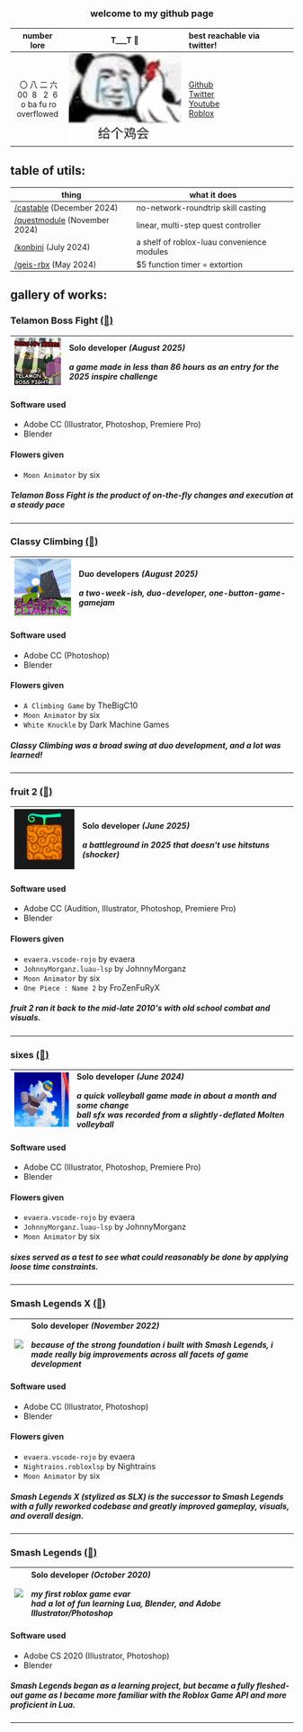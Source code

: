 <div align="center">
  <h3>welcome to my github page</h3>
</div>


<div align="center">

|number lore|T___T 🐔|best reachable via twitter!|
|:-:|:-:|:-|
|&nbsp;〇&nbsp;八&nbsp;二&nbsp;六<br>00&nbsp;&nbsp;8&nbsp;&nbsp;&nbsp;2&nbsp;&nbsp;6 <br>&nbsp;o ba fu ro <br>overflowed|[<img src="Images/geigejihui.png" width="200"/>](everytiem)|[Github](https://github.com/00826)<br>[Twitter](https://twitter.com/ovarflowed)<br>[Youtube](https://www.youtube.com/@ovarflowed)<br>[Roblox](https://www.roblox.com/users/24103210/profile)|
</div>

## table of utils:

|thing|what it does|
|-|-|
|[/castable](https://github.com/00826/castable) (December 2024)|no-network-roundtrip skill casting|
|[/questmodule](https://github.com/00826/questmodule) (November 2024)|linear, multi-step quest controller|
|[/konbini](https://github.com/00826/konbini) (July 2024)|a shelf of roblox-luau convenience modules|
|[/geis-rbx](https://github.com/00826/geis-rbx) (May 2024)|$5 function timer = extortion|

## gallery of works:

### Telamon Boss Fight [(🔗)](https://www.roblox.com/games/139039854834742/)
|<img src="Images/wabba 11.png" width="120"/>|<div style="text-align: left"> **Solo developer** <i>(August 2025)</i> <br><br>*a game made in less than 86 hours as an entry for the 2025 inspire challenge*</div>|
|-|-|

#### Software used

- Adobe CC (Illustrator, Photoshop, Premiere Pro)
- Blender

#### Flowers given

- `Moon Animator` by six

##### *Telamon Boss Fight* is the product of on-the-fly changes and execution at a steady pace

---

### Classy Climbing [(🔗)](https://www.roblox.com/games/91541928958042/)
|<img src="Images/cc header 11.png" width="120"/>|<div style="text-align: left"> **Duo developers** <i>(August 2025)</i> <br><br>*a two-week-ish, duo-developer, one-button-game-gamejam*</div>|
|-|-|

#### Software used

- Adobe CC (Photoshop)
- Blender

#### Flowers given

- `A Climbing Game` by TheBigC10
- `Moon Animator` by six
- `White Knuckle` by Dark Machine Games

##### *Classy Climbing* was a broad swing at duo development, and a lot was learned!

---

### fruit 2 [(🔗)](https://www.roblox.com/games/111740486589224/)
|<img src="Images/f2 square.png" width="120"/>|<div style="text-align: left"> **Solo developer** <i>(June 2025)</i> <br><br>*a battleground in 2025 that doesn't use hitstuns (shocker)*</div>|
|-|-|

#### Software used

- Adobe CC (Audition, Illustrator, Photoshop, Premiere Pro)
- Blender

#### Flowers given

- `evaera.vscode-rojo` by evaera
- `JohnnyMorganz.luau-lsp` by JohnnyMorganz
- `Moon Animator` by six
- `One Piece : Name 2` by FroZenFuRyX

##### *fruit 2* ran it back to the mid-late 2010's with old school combat and visuals.

---

### sixes [(🔗)](https://www.roblox.com/games/17845248839/)
|<img src="Images/sixes-square.png" width="120"/>|<div style="text-align: left"> **Solo developer** <i>(June 2024)</i> <br><br>*a quick volleyball game made in about a month and some change<br>ball sfx was recorded from a slightly-deflated Molten volleyball*</div>|
|-|-|

#### Software used

- Adobe CC (Illustrator, Photoshop, Premiere Pro)
- Blender

#### Flowers given

- `evaera.vscode-rojo` by evaera
- `JohnnyMorganz.luau-lsp` by JohnnyMorganz
- `Moon Animator` by six

##### *sixes* served as a test to see what could reasonably be done by applying loose time constraints.

---

### Smash Legends X [(🔗)](https://www.roblox.com/games/11586481578/)

|<img src="	https://tr.rbxcdn.com/180DAY-473145a3b8287a1347accf3e1739f68f/150/150/Image/Jpeg/noFilter" width="150"/>|<div style="text-align: left"> **Solo developer** <i>(November 2022)</i> <br><br>*because of the strong foundation i built with Smash Legends, i made really big improvements across all facets of game development*</div>|
|-|-|

#### Software used

- Adobe CC (Illustrator, Photoshop)
- Blender

#### Flowers given

- `evaera.vscode-rojo` by evaera
- `Nightrains.robloxlsp` by Nightrains
- `Moon Animator` by six

##### *Smash Legends X (stylized as SLX)* is the successor to *Smash Legends* with a fully reworked codebase and greatly improved gameplay, visuals, and overall design.

---

### Smash Legends [(🔗)](https://www.roblox.com/games/5630129588/)

|<img src="https://tr.rbxcdn.com/180DAY-189dd449a9911b69f3f5ba335f9fd8c5/150/150/Image/Jpeg/noFilter" width="120"/>|<div style="text-align: left"> **Solo developer** <i>(October 2020)</i> <br><br>*my first roblox game evar*<br>*had a lot of fun learning Lua, Blender, and Adobe Illustrator/Photoshop*</div>|
|-|-|

#### Software used

- Adobe CS 2020 (Illustrator, Photoshop)
- Blender

##### *Smash Legends* began as a learning project, but became a fully fleshed-out game as I became more familiar with the Roblox Game API and more proficient in Lua.

---